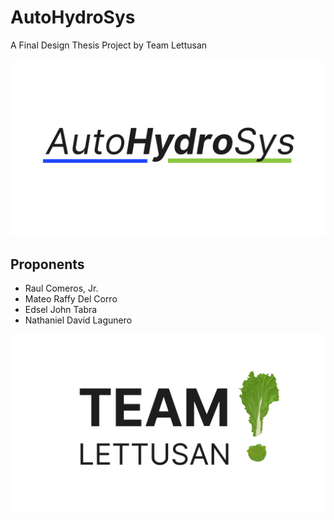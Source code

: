 # AutoHydroSys

A Final Design Thesis Project by Team Lettusan

![AutoHydroSys Banner][autohydrosys]

## Proponents

- Raul Comeros, Jr.
- Mateo Raffy Del Corro
- Edsel John Tabra
- Nathaniel David Lagunero

![TeamLettusan][teamlettusan]

[autohydrosys]: /autohydrosys-banner.png
[teamlettusan]: /team-lettusan.png
